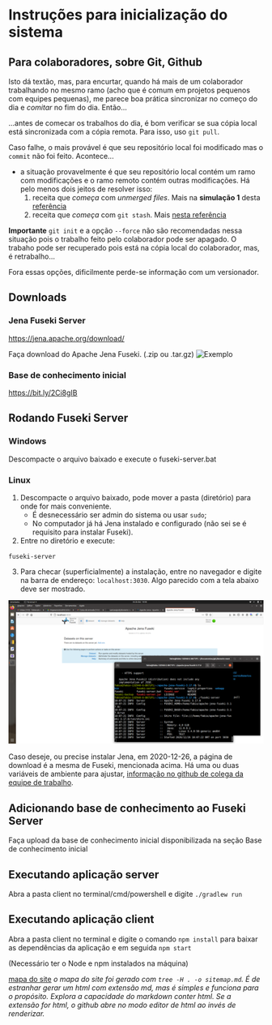 # Instruções para inicialização do sistema

## Para colaboradores, sobre Git, Github

Isto dá textão, mas, para encurtar, quando há mais de um colaborador trabalhando no mesmo ramo (acho que é comum em projetos pequenos com equipes pequenas), me parece boa prática sincronizar no começo do dia e *comitar* no fim do dia. Então...

...antes de comecar os trabalhos do dia, é bom verificar se sua cópia local está sincronizada com a cópia remota. Para isso, uso `git pull`. 

Caso falhe, o mais provável é que seu repositório local foi modificado mas o `commit` não foi feito. Acontece... 

- a situação provavelmente é que seu repositório local contém um ramo com modificações e o ramo remoto contém outras modificações. Há pelo menos dois jeitos de resolver isso:
    1. receita que *começa* com *unmerged files*. Mais na **simulação 1** desta [referência](https://github.com/camilabezerril/ImageCV/tree/master/Documentos/sobreGit#etapas-iniciais)
    2. receita que *começa* com `git stash`. Mais [nesta referência](https://github.com/camilabezerril/ImageCV/blob/master/Documentos/sobreGit/ramos.md#criar-novo-ramo)

**Importante** `git init` e a opção `--force` não são recomendadas nessa situação pois o trabalho feito pelo colaborador pode ser apagado. O trabaho pode ser recuperado pois está na cópia local do colaborador, mas, é retrabalho...

Fora essas opções, dificilmente perde-se informação com um versionador.

## Downloads

### Jena Fuseki Server

https://jena.apache.org/download/

Faça download do Apache Jena Fuseki. (.zip ou .tar.gz)
![Exemplo](https://bit.ly/3hzhn7Q)

### Base de conhecimento inicial


https://bit.ly/2Ci8gIB

## Rodando Fuseki Server

### Windows

Descompacte o arquivo baixado e execute o fuseki-server.bat

### Linux

1. Descompacte o arquivo baixado, pode mover a pasta (diretório) para onde for mais conveniente. 
    - É desnecessário ser admin do sistema ou usar `sudo`;
    - No computador já há Jena instalado e configurado (não sei se é requisito para instalar Fuseki). 
2. Entre no diretório e execute:
``` 
fuseki-server
```
3. Para checar (superficialmente) a instalação, entre no navegador e digite na barra de endereço: `localhost:3030`. Algo parecido com a tela abaixo deve ser mostrado.

![alt text](Captura%20de%20tela%20de%202020-12-26%2010-08-32.png)

Caso deseje, ou precise instalar Jena, em 2020-12-26, a página de download é a mesma de Fuseki, mencionada acima. Há uma ou duas variáveis de ambiente para ajustar, [informação no github de colega da equipe de trabalho](https://github.com/FNakano/Gestao/blob/main/ExecucaoTutoriaisJena.md#1-instalar-jena).


## Adicionando base de conhecimento ao Fuseki Server

Faça upload da base de conhecimento inicial disponibilizada na seção Base de conhecimento inicial

## Executando aplicação server

Abra a pasta client no terminal/cmd/powershell e digite ```./gradlew run```

## Executando aplicação client

Abra a pasta client no terminal e digite o comando ```npm install``` para baixar as dependências da aplicação e em seguida ```npm start``` 

(Necessário ter o Node e npm instalados na máquina)

[mapa do site](sitemap.md) *o mapa do site foi gerado com `tree -H . -o sitemap.md`. É de estranhar gerar um html com extensão md, mas é simples e funciona para o propósito. Explora a capacidade do markdown conter html. Se a extensão for html, o github abre no modo editor de html ao invés de renderizar.*


